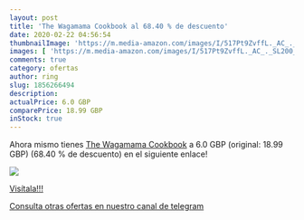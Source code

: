 ```yaml
---
layout: post
title: 'The Wagamama Cookbook al 68.40 % de descuento'
date: 2020-02-22 04:56:54
thumbnailImage: 'https://m.media-amazon.com/images/I/517Pt9ZvffL._AC_._SL200_.jpg'
images: [ 'https://m.media-amazon.com/images/I/517Pt9ZvffL._AC_._SL200_.jpg' ]
comments: true
category: ofertas
author: ring
slug: 1856266494
description:
actualPrice: 6.0 GBP
comparePrice: 18.99 GBP
inStock: true
---
```


Ahora mismo tienes [The Wagamama Cookbook](https://www.amazon.com/dp/1856266494/?tag=redken08-20) a 6.0 GBP (original: 18.99 GBP) (68.40 %  de descuento) en el siguiente enlace!

[![](https://m.media-amazon.com/images/I/517Pt9ZvffL._AC_._SL200_.jpg)](https://www.amazon.com/dp/1856266494/?tag=redken08-20)

[Visítala!!!](https://www.amazon.com/dp/1856266494/?tag=redken08-20)

[Consulta otras ofertas en nuestro canal de telegram](https://t.me/s/ofertas25)
